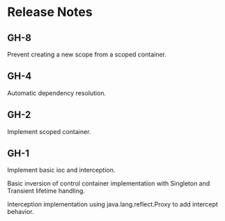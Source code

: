# Release Notes

## GH-8

Prevent creating a new scope from a scoped container.

## GH-4

Automatic dependency resolution.

## GH-2

Implement scoped container.

## GH-1

Implement basic ioc and interception.

Basic inversion of control container implementation with
Singleton and Transient lifetime handling.

Interception implementation using java.lang.reflect.Proxy
to add intercept behavior.
